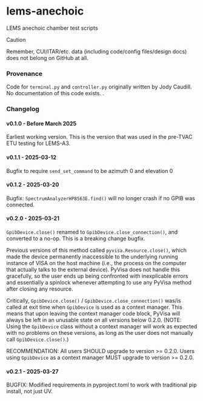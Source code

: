 # lems-anechoic
LEMS anechoic chamber test scripts

> [!CAUTION]  
> Remember, CUI/ITAR/etc. data (including code/config files/design docs) does not belong on GitHub at all.

### Provenance

Code for `terminal.py` and `controller.py` originally written by Jody Caudill. No documentation of this code exists.
.

### Changelog

#### v0.1.0 - Before March 2025

Earliest working version. This is the version that was used in the pre-TVAC ETU testing for LEMS-A3.

#### v0.1.1 - 2025-03-12

Bugfix to require `send_set_command` to be azimuth 0 and elevation 0

#### v0.1.2 - 2025-03-20

Bugfix:  `SpectrumAnalyzerHP8563E.find()` will no longer crash if no GPIB was connected.

#### v0.2.0 - 2025-03-21

`GpibDevice.close()` renamed to `GpibDevice.close_connection()`, and converted to a no-op. This is a breaking change bugfix.

Previous versions of this method called `pyvisa.Resource.close()`, which made the device permanently
inaccessible to the underlying running instance of VISA on the host machine (i.e., the process on the computer that actually talks to the external device).
PyVisa does not handle this gracefully, so the user ends up being confronted with inexplicable errors and essentially a spinlock whenever attempting to use any PyVisa method after closing any resource.

Critically, `GpibDevice.close()` / `GpibDevice.close_connection()` was/is called at exit time when `GpibDevice` is used as a context manager.
This means that upon leaving the context manager code block, PyVisa will always be left in an unusable state on all versions below 0.2.0.
(NOTE: Using the `GpibDevice` class without a context manager will work as expected with no problems on these versions, as long as the user does not manually call `GpibDevice.close()`.)

RECOMMENDATION: All users SHOULD upgrade to version >= 0.2.0. Users using `GpibDevice` as a context manager MUST upgrade to version >= 0.2.0.

#### v0.2.1 - 2025-03-27

BUGFIX: Modified requirements in pyproject.toml to work with traditional pip install, not just UV.